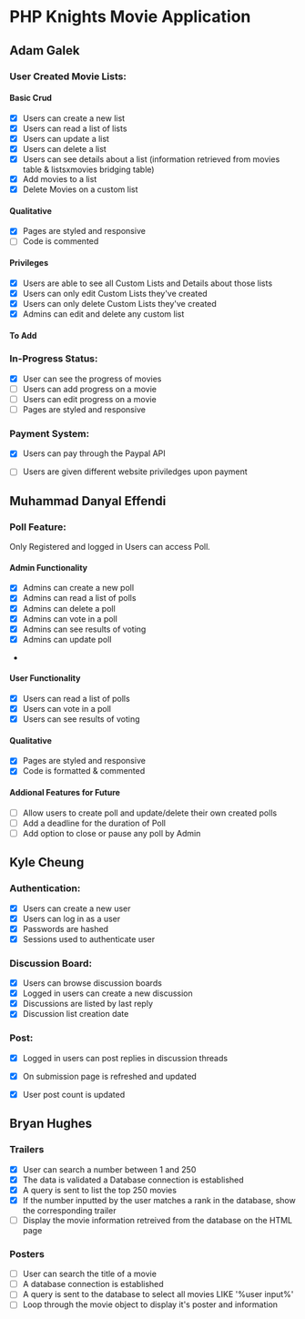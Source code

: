 # PHP Knights Movie Application

## Adam Galek

### User Created Movie Lists:

#### Basic Crud
- [x] Users can create a new list
- [x] Users can read a list of lists
- [x] Users can update a list
- [x] Users can delete a list
- [x] Users can see details about a list (information retrieved from movies table & listsxmovies bridging table)
- [X] Add movies to a list
- [X] Delete Movies on a custom list

#### Qualitative
- [X] Pages are styled and responsive
- [ ] Code is commented

#### Privileges
- [X] Users are able to see all Custom Lists and Details about those lists
- [X] Users can only edit Custom Lists they've created
- [X] Users can only delete Custom Lists they've created
- [X] Admins can edit and delete any custom list

#### To Add

### In-Progress Status:
- [X] User can see the progress of movies
- [ ] Users can add progress on a movie
- [ ] Users can edit progress on a movie
- [ ] Pages are styled and responsive

### Payment System:
- [X] Users can pay through the Paypal API
- [ ] Users are given different website priviledges upon payment




## Muhammad Danyal Effendi

### Poll Feature:
Only Registered and logged in Users can access Poll.

#### Admin Functionality
- [x] Admins can create a new poll
- [x] Admins can read a list of polls
- [x] Admins can delete a poll
- [x] Admins can vote in a poll
- [x] Admins can see results of voting
- [x] Admins can update poll
-
#### User Functionality
- [x] Users can read a list of polls
- [x] Users can vote in a poll
- [x] Users can see results of voting

#### Qualitative
- [x] Pages are styled and responsive
- [x] Code is formatted & commented

#### Addional Features for Future
- [ ] Allow users to create poll and update/delete their own created polls
- [ ] Add a deadline for the duration of Poll
- [ ] Add option to close or pause any poll by Admin

## Kyle Cheung

### Authentication:

- [x] Users can create a new user
- [x] Users can log in as a user
- [x] Passwords are hashed 
- [x] Sessions used to authenticate user

### Discussion Board:
- [x] Users can browse discussion boards
- [x] Logged in users can create a new discussion 
- [x] Discussions are listed by last reply
- [x] Discussion list creation date

### Post:

- [x] Logged in users can post replies in discussion threads
- [x] On submission page is refreshed and updated
- [x] User post count is updated


## Bryan Hughes

### Trailers
- [x] User can search a number between 1 and 250
- [x] The data is validated a Database connection is established
- [x] A query is sent to list the top 250 movies
- [x] If the number inputted by the user matches a rank in the database, show the corresponding trailer
- [ ] Display the movie information retreived from the database on the HTML page

### Posters
- [ ] User can search the title of a movie
- [ ] A database connection is established
- [ ] A query is sent to the database to select all movies LIKE '%user input%'
- [ ] Loop through the movie object to display it's poster and information
